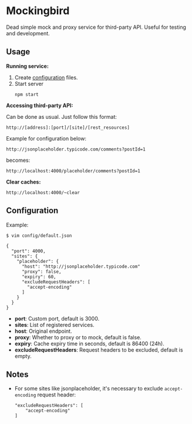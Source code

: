 # Mockingbird

Dead simple mock and proxy service for third-party API. 
Useful for testing and development.

## Usage
**Running service:**
1. Create [configuration](https://www.npmjs.com/package/config) files.
2. Start server
	```
	npm start
	```


**Accessing third-party API:**

Can be done as usual. Just follow this format:
```
http://[address]:[port]/[site]/[rest_resources]
```

Example for configuration below:
```
http://jsonplaceholder.typicode.com/comments?postId=1
```
becomes:
```
http://localhost:4000/placeholder/comments?postId=1
```

**Clear caches:**

```
http://localhost:4000/~clear
```

## Configuration

Example:
```
$ vim config/default.json
```
```
{
  "port": 4000,
  "sites": {
    "placeholder": {
      "host": "http://jsonplaceholder.typicode.com"
      "proxy": false,
      "expiry": 60,
      "excludeRequestHeaders": [
        "accept-encoding"
      ]
    }
  }
}
```

- **port**: Custom port, default is 3000.
- **sites**: List of registered services.
- **host**: Original endpoint.
- **proxy**: Whether to proxy or to mock, default is false.
- **expiry**: Cache expiry time in seconds, default is 86400 (24h).
- **excludeRequestHeaders**: Request headers to be excluded, default is empty.

## Notes
- For some sites like jsonplaceholder, it's necessary to exclude `accept-encoding` request header:
  ```
  "excludeRequestHeaders": [
      "accept-encoding"
  ]
  ```
